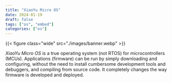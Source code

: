 ```yaml
---
title: "XiaoYu Micro OS"
date: 2024-01-19
draft: false
tags: ["os", "embed"]
categories: ["os"]
---
```


{{< figure class="wide" src="./images/banner.webp" >}}

_XiaoYu Micro OS_ is a true operating system (not RTOS) for microcontrollers (MCUs).
Applications (firmware) can be run by simply downloading and configuring, without
the need to install cumbersome development tools and debuggers, and compiling from
source code. It completely changes the way firmware is developed and deployed.